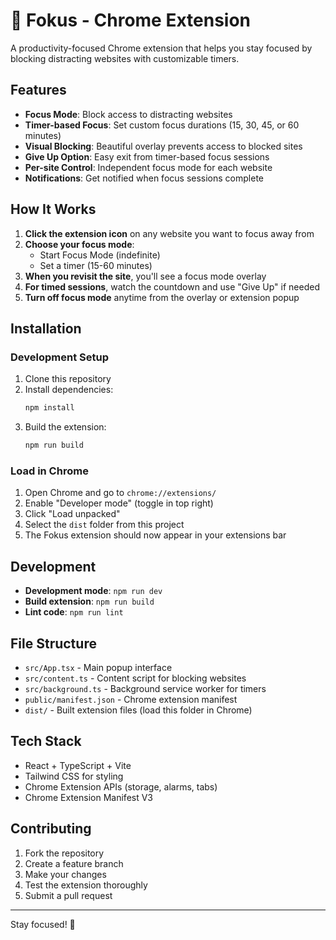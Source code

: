 # 🎯 Fokus - Chrome Extension

A productivity-focused Chrome extension that helps you stay focused by blocking distracting websites with customizable timers.

## Features

- **Focus Mode**: Block access to distracting websites
- **Timer-based Focus**: Set custom focus durations (15, 30, 45, or 60 minutes)
- **Visual Blocking**: Beautiful overlay prevents access to blocked sites
- **Give Up Option**: Easy exit from timer-based focus sessions
- **Per-site Control**: Independent focus mode for each website
- **Notifications**: Get notified when focus sessions complete

## How It Works

1. **Click the extension icon** on any website you want to focus away from
2. **Choose your focus mode**:
   - Start Focus Mode (indefinite)
   - Set a timer (15-60 minutes)
3. **When you revisit the site**, you'll see a focus mode overlay
4. **For timed sessions**, watch the countdown and use "Give Up" if needed
5. **Turn off focus mode** anytime from the overlay or extension popup

## Installation

### Development Setup

1. Clone this repository
2. Install dependencies:
   ```bash
   npm install
   ```
3. Build the extension:
   ```bash
   npm run build
   ```

### Load in Chrome

1. Open Chrome and go to `chrome://extensions/`
2. Enable "Developer mode" (toggle in top right)
3. Click "Load unpacked"
4. Select the `dist` folder from this project
5. The Fokus extension should now appear in your extensions bar

## Development

- **Development mode**: `npm run dev`
- **Build extension**: `npm run build`
- **Lint code**: `npm run lint`

## File Structure

- `src/App.tsx` - Main popup interface
- `src/content.ts` - Content script for blocking websites
- `src/background.ts` - Background service worker for timers
- `public/manifest.json` - Chrome extension manifest
- `dist/` - Built extension files (load this folder in Chrome)

## Tech Stack

- React + TypeScript + Vite
- Tailwind CSS for styling
- Chrome Extension APIs (storage, alarms, tabs)
- Chrome Extension Manifest V3

## Contributing

1. Fork the repository
2. Create a feature branch
3. Make your changes
4. Test the extension thoroughly
5. Submit a pull request

---

Stay focused! 🎯

